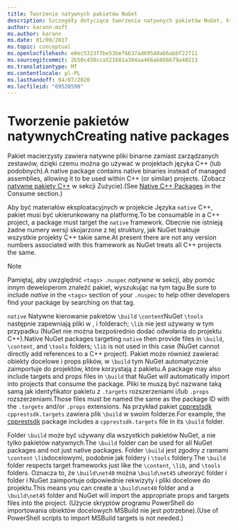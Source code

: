 ```yaml
---
title: Tworzenie natywnych pakietów NuGet
description: Szczegóły dotyczące tworzenia natywnych pakietów NuGet, który zawiera kod C++ zamiast kodu zarządzanego, do użycia w projektach języka C++.
author: karann-msft
ms.author: karann
ms.date: 01/09/2017
ms.topic: conceptual
ms.openlocfilehash: e0ec5323f7be53bef6637ad69540a66abbf22711
ms.sourcegitcommit: 2b50c450cca521681a384aa466ab666679a40213
ms.translationtype: MT
ms.contentlocale: pl-PL
ms.lasthandoff: 04/07/2020
ms.locfileid: "69520598"
---
```

# <a name="creating-native-packages"></a><span data-ttu-id="bfd5e-103">Tworzenie pakietów natywnych</span><span class="sxs-lookup"><span data-stu-id="bfd5e-103">Creating native packages</span></span>

<span data-ttu-id="bfd5e-104">Pakiet macierzysty zawiera natywne pliki binarne zamiast zarządzanych zestawów, dzięki czemu można go używać w projektach języka C++ (lub podobnych).</span><span class="sxs-lookup"><span data-stu-id="bfd5e-104">A native package contains native binaries instead of managed assemblies, allowing it to be used within C++ (or similar) projects.</span></span> <span data-ttu-id="bfd5e-105">(Zobacz [natywne pakiety C++](../consume-packages/finding-and-choosing-packages.md#native-c-packages) w sekcji Zużycie).</span><span class="sxs-lookup"><span data-stu-id="bfd5e-105">(See [Native C++ Packages](../consume-packages/finding-and-choosing-packages.md#native-c-packages) in the Consume section.)</span></span>

<span data-ttu-id="bfd5e-106">Aby być materiałów eksploatacyjnych w projekcie Języka `native` C++, pakiet musi być ukierunkowany na platformę.</span><span class="sxs-lookup"><span data-stu-id="bfd5e-106">To be consumable in a C++ project, a package must target the `native` framework.</span></span> <span data-ttu-id="bfd5e-107">Obecnie nie istnieją żadne numery wersji skojarzone z tej struktury, jak NuGet traktuje wszystkie projekty C++ takie same.</span><span class="sxs-lookup"><span data-stu-id="bfd5e-107">At present there are not any version numbers associated with this framework as NuGet treats all C++ projects the same.</span></span>

> [!Note]
> <span data-ttu-id="bfd5e-108">Pamiętaj, aby uwzględnić `<tags>` `.nuspec` *natywne* w sekcji, aby pomóc innym deweloperom znaleźć pakiet, wyszukując na tym tagu.</span><span class="sxs-lookup"><span data-stu-id="bfd5e-108">Be sure to include *native* in the `<tags>` section of your `.nuspec` to help other developers find your package by searching on that tag.</span></span>

<span data-ttu-id="bfd5e-109">`native` Natywne kierowanie pakietów `\build` `\content`NuGet `\tools` następnie zapewniają pliki w , i folderach; `\lib` nie jest używany w tym przypadku (NuGet nie można bezpośrednio dodać odwołania do projektu C++).</span><span class="sxs-lookup"><span data-stu-id="bfd5e-109">Native NuGet packages targeting `native` then provide files in `\build`, `\content`, and `\tools` folders; `\lib` is not used in this case (NuGet cannot directly add references to a C++ project).</span></span> <span data-ttu-id="bfd5e-110">Pakiet może również zawierać obiekty docelowe i props plików, w `\build` tym NuGet automatycznie zaimportuje do projektów, które korzystają z pakietu.</span><span class="sxs-lookup"><span data-stu-id="bfd5e-110">A package may also include targets and props files in `\build` that NuGet will automatically import into projects that consume the package.</span></span> <span data-ttu-id="bfd5e-111">Pliki te muszą być nazwane taką samą jak identyfikator pakietu z `.targets` rozszerzeniami i/lub `.props` rozszerzeniami.</span><span class="sxs-lookup"><span data-stu-id="bfd5e-111">Those files must be named the same as the package ID with the `.targets` and/or `.props` extensions.</span></span> <span data-ttu-id="bfd5e-112">Na przykład pakiet [cpprestsdk](https://nuget.org/packages/cpprestsdk/) `cpprestsdk.targets` zawiera plik `\build` w swoim folderze.</span><span class="sxs-lookup"><span data-stu-id="bfd5e-112">For example, the [cpprestsdk](https://nuget.org/packages/cpprestsdk/) package includes a `cpprestsdk.targets` file in its `\build` folder.</span></span>

<span data-ttu-id="bfd5e-113">Folder `\build` może być używany dla wszystkich pakietów NuGet, a nie tylko pakietów natywnych.</span><span class="sxs-lookup"><span data-stu-id="bfd5e-113">The `\build` folder can be used for all NuGet packages and not just native packages.</span></span> <span data-ttu-id="bfd5e-114">Folder `\build` jest zgodny z ramami `\content` `\lib`docelowymi, podobnie jak foldery i `\tools` foldery.</span><span class="sxs-lookup"><span data-stu-id="bfd5e-114">The `\build` folder respects target frameworks just like the `\content`, `\lib`, and `\tools` folders.</span></span> <span data-ttu-id="bfd5e-115">Oznacza to, że `\build\net40` można `\build\net45` utworzyć folder i folder i NuGet zaimportuje odpowiednie rekwizyty i pliki docelowe do projektu.</span><span class="sxs-lookup"><span data-stu-id="bfd5e-115">This means you can create a `\build\net40` folder and a `\build\net45` folder and NuGet will import the appropriate props and targets files into the project.</span></span> <span data-ttu-id="bfd5e-116">(Użycie skryptów programu PowerShell do importowania obiektów docelowych MSBuild nie jest potrzebne).</span><span class="sxs-lookup"><span data-stu-id="bfd5e-116">(Use of PowerShell scripts to import MSBuild targets is not needed.)</span></span>
